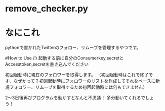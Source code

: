 
# remove_checker.py
# なにこれ
pythonで書かれたTwitterのフォロー、リムーブを管理するやつです。

#How to Use
/!\ 起動する前に自分のConsumerkey,secretとAccesstoken,secretを書き込んでください

初回起動時に現在のフォロワーを取得します。
（初回起動時はこれで終了です、なぜかって？初回起動時にフォロワーのリストを作成してそれをベースに新規フォロワー、リムーブを取得するため初回起動時には何もできません）

2〜3日後再びプログラムを動かすとなんと不思議！
多分動いてくれるでしょう！
